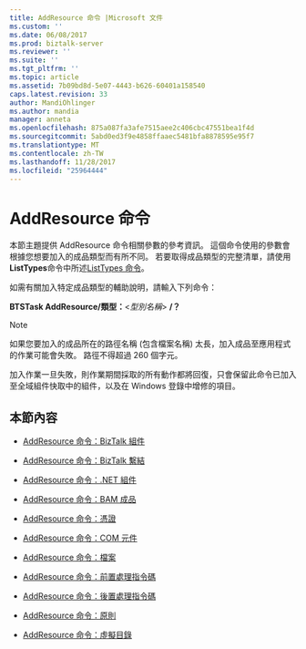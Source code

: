 ```yaml
---
title: AddResource 命令 |Microsoft 文件
ms.custom: ''
ms.date: 06/08/2017
ms.prod: biztalk-server
ms.reviewer: ''
ms.suite: ''
ms.tgt_pltfrm: ''
ms.topic: article
ms.assetid: 7b09bd8d-5e07-4443-b626-60401a158540
caps.latest.revision: 33
author: MandiOhlinger
ms.author: mandia
manager: anneta
ms.openlocfilehash: 875a087fa3afe7515aee2c406cbc47551bea1f4d
ms.sourcegitcommit: 5abd0ed3f9e4858ffaaec5481bfa8878595e95f7
ms.translationtype: MT
ms.contentlocale: zh-TW
ms.lasthandoff: 11/28/2017
ms.locfileid: "25964444"
---
```

# <a name="addresource-command"></a>AddResource 命令
本節主題提供 AddResource 命令相關參數的參考資訊。 這個命令使用的參數會根據您想要加入的成品類型而有所不同。 若要取得成品類型的完整清單，請使用**ListTypes**命令中所述[ListTypes 命令](../core/listtypes-command.md)。  
  
 如需有關加入特定成品類型的輔助說明，請輸入下列命令：  
  
 **BTSTask AddResource/類型：**\<*型別名稱*\> **/？**  
  
> [!NOTE]
>  如果您要加入的成品所在的路徑名稱 (包含檔案名稱) 太長，加入成品至應用程式的作業可能會失敗。 路徑不得超過 260 個字元。  
>   
>  加入作業一旦失敗，則作業期間採取的所有動作都將回復，只會保留此命令已加入至全域組件快取中的組件，以及在 Windows 登錄中增修的項目。  
  
## <a name="in-this-section"></a>本節內容  
  
-   [AddResource 命令：BizTalk 組件](../core/addresource-command-biztalk-assembly.md)  
  
-   [AddResource 命令：BizTalk 繫結](../core/addresource-command-biztalk-binding.md)  
  
-   [AddResource 命令：.NET 組件](../core/addresource-command-net-assembly.md)  
  
-   [AddResource 命令：BAM 成品](../core/addresource-command-bam-artifact.md)  
  
-   [AddResource 命令：憑證](../core/addresource-command-certificate.md)  
  
-   [AddResource 命令：COM 元件](../core/addresource-command-com-component.md)  
  
-   [AddResource 命令：檔案](../core/addresource-command-file.md)  
  
-   [AddResource 命令：前置處理指令碼](../core/addresource-command-preprocessing-script.md)  
  
-   [AddResource 命令：後置處理指令碼](../core/addresource-command-postprocessing-script.md)  
  
-   [AddResource 命令：原則](../core/addresource-command-policy.md)  
  
-   [AddResource 命令：虛擬目錄](../core/addresource-command-virtual-directory.md)